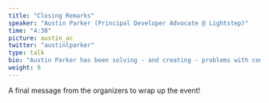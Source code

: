 ```yaml
---
title: "Closing Remarks"
speaker: "Austin Parker (Principal Developer Advocate @ Lightstep)"
time: "4:30"
picture: austin_ac
twitter: "austinlparker"
type: talk
bio: "Austin Parker has been solving - and creating - problems with computers and technology for most of his life. He is the Principal Developer Advocate at LightStep and maintainer on the OpenTracing and OpenTelemetry projects. His professional dream is to  build a world where we're able to create and run more reliable software. In addition to his professional work, he's taught college classes, spoken about all things DevOps and Distributed Tracing, and even found time to start a Twitch channel. Austin is also the co-author of Distributed Tracing in Practice, published by O'Reilly Media."
weight: 9
---
```


A final message from the organizers to wrap up the event!
